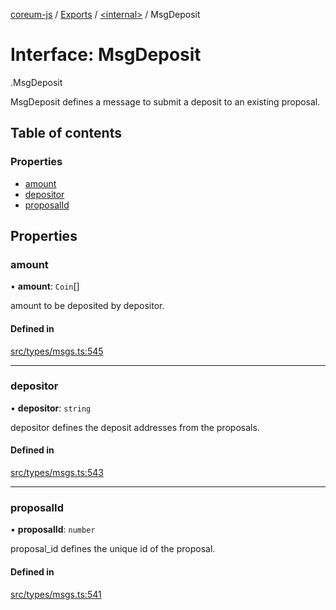 [coreum-js](../README.md) / [Exports](../modules.md) / [<internal\>](../modules/internal_.md) / MsgDeposit

# Interface: MsgDeposit

[<internal>](../modules/internal_.md).MsgDeposit

MsgDeposit defines a message to submit a deposit to an existing proposal.

## Table of contents

### Properties

- [amount](internal_.MsgDeposit.md#amount)
- [depositor](internal_.MsgDeposit.md#depositor)
- [proposalId](internal_.MsgDeposit.md#proposalid)

## Properties

### amount

• **amount**: `Coin`[]

amount to be deposited by depositor.

#### Defined in

[src/types/msgs.ts:545](https://github.com/PulsaraIO/coreum-js/blob/37352c6/src/types/msgs.ts#L545)

___

### depositor

• **depositor**: `string`

depositor defines the deposit addresses from the proposals.

#### Defined in

[src/types/msgs.ts:543](https://github.com/PulsaraIO/coreum-js/blob/37352c6/src/types/msgs.ts#L543)

___

### proposalId

• **proposalId**: `number`

proposal_id defines the unique id of the proposal.

#### Defined in

[src/types/msgs.ts:541](https://github.com/PulsaraIO/coreum-js/blob/37352c6/src/types/msgs.ts#L541)
